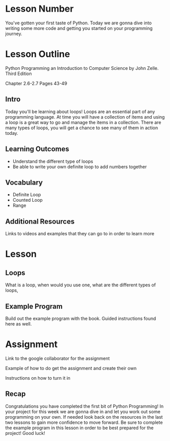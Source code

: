 # Lesson Number

You've gotten your first taste of Python. Today we are gonna dive into writing some more code and getting you started on your programming journey.

# Lesson Outline #

Python Programming an Introduction to Computer Science by John Zelle. Third Edition

Chapter 2.6-2.7 Pages 43-49

## Intro ##

Today you'll be learning about loops! Loops are an essential part of any programming language. At time you will have a collection of items and using a loop is a great way to go and manage the items in a collection. There are many types of loops, you will get a chance to see many of them in action today.

## Learning Outcomes ##

- Understand the different type of loops 
- Be able to write your own definite loop to add numbers together

## Vocabulary ##

- Definite Loop
- Counted Loop
- Range


## Additional Resources ##

Links to videos and examples that they can go to in order to learn more

# Lesson #

## Loops ##

What is a loop, when would you use one, what are the different types of loops, 

## Example Program ##

Build out the example program with the book. Guided instructions found here as well.

# Assignment #

Link to the google collaborator for the assignment

Example of how to do get the assignment and create their own

Instructions on how to turn it in

## Recap ##

Congratulations you have completed the first bit of Python Programming! In your project for this week we are gonna dive in and let you work out some programming on your own. If needed look back on the resources in the last two lessons to gain more confidence to move forward. Be sure to complete the example program in this lesson in order to be best prepared for the project! Good luck!

